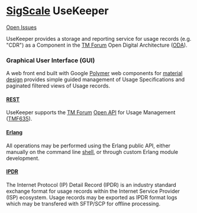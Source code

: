 # [SigScale](http://www.sigscale.org) UseKeeper

[Open Issues](https://sigscale.atlassian.net/projects/USE/issues/?filter=allopenissues "Open Issues")  

UseKeeper provides a storage and reporting service for usage records (e.g. "CDR")
as a Component in the [TM Forum](https://www.tmforum.org)
Open Digital Architecture ([ODA](https://www.tmforum.org/oda/ODA)).

### Graphical User Interface (GUI)
A web front end built with Google [Polymer](https://www.polymer-project.org)
web components for
[material design](https://material.io/guidelines/material-design/introduction.html) 
provides simple guided management of Usage Specifications and paginated filtered
views of Usage records.

#### [REST](https://en.wikipedia.org/wiki/Representational_state_transfer)
UseKeeper supports the [TM Forum](https://www.tmforum.org)
[Open API](https://www.tmforum.org/open-apis/) for Usage Management
([TMF635](https://www.tmforum.org/resources/interface/tmf635-usage-management-api-rest-specification-r14-5-0/)).

#### [Erlang](http://www.erlang.org)
All operations may be performed using the Erlang public API, either manually
on the command line [shell](http://erlang.org/doc/man/shell.html), or through
custom Erlang module development.

#### [IPDR](https://www.tmforum.org/ipdr)
The Internet Protocol (IP) Detail Record (IPDR) is an industry standard
exchange format for usage records within the Internet Service Provider (ISP)
ecosystem. Usage records may be exported as IPDR format logs which may be
transfered with SFTP/SCP for offline processing.

